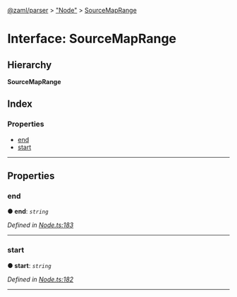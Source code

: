 [@zaml/parser](../README.md) > ["Node"](../modules/_node_.md) > [SourceMapRange](../interfaces/_node_.sourcemaprange.md)

# Interface: SourceMapRange

## Hierarchy

**SourceMapRange**

## Index

### Properties

* [end](_node_.sourcemaprange.md#end)
* [start](_node_.sourcemaprange.md#start)

---

## Properties

<a id="end"></a>

###  end

**● end**: *`string`*

*Defined in [Node.ts:183](https://github.com/nexushubs/zaml-lang/blob/820ece7/packages/zaml-parser/src/Node.ts#L183)*

___
<a id="start"></a>

###  start

**● start**: *`string`*

*Defined in [Node.ts:182](https://github.com/nexushubs/zaml-lang/blob/820ece7/packages/zaml-parser/src/Node.ts#L182)*

___

